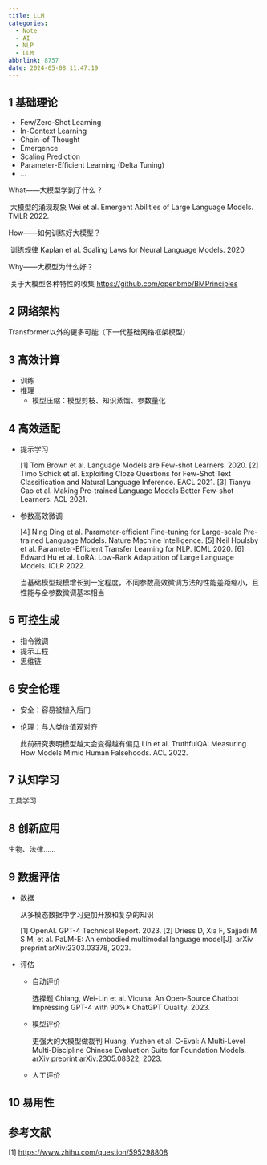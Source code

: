 ```yaml
---
title: LLM
categories:
  - Note
  - AI
  - NLP
  - LLM
abbrlink: 8757
date: 2024-05-08 11:47:19
---
```


## 1 基础理论

* Few/Zero-Shot Learning
* In-Context Learning
* Chain-of-Thought
* Emergence
* Scaling Prediction
* Parameter-Efficient Learning (Delta Tuning)
* ...

What——大模型学到了什么？

​	大模型的涌现现象 Wei et al. Emergent Abilities of Large Language Models. TMLR 2022.

How——如何训练好大模型？

​	训练规律 Kaplan et al. Scaling Laws for Neural Language Models. 2020

Why——大模型为什么好？

​	关于大模型各种特性的收集 https://github.com/openbmb/BMPrinciples

## 2 网络架构

Transformer以外的更多可能（下一代基础网络框架模型）

## 3 高效计算

* 训练
* 推理
    * 模型压缩：模型剪枝、知识蒸馏、参数量化

## 4 高效适配

* 提示学习

    [1] Tom Brown et al. Language Models are Few-shot Learners. 2020.
    [2] Timo Schick et al. Exploiting Cloze Questions for Few-Shot Text Classification and Natural Language Inference. EACL 2021.
    [3] Tianyu Gao et al. Making Pre-trained Language Models Better Few-shot Learners. ACL 2021.

* 参数高效微调

    [4] Ning Ding et al. Parameter-efficient Fine-tuning for Large-scale Pre-trained Language Models. Nature Machine Intelligence. 
    [5] Neil Houlsby et al. Parameter-Efficient Transfer Learning for NLP. ICML 2020.
    [6] Edward Hu et al. LoRA: Low-Rank Adaptation of Large Language Models. ICLR 2022.

    当基础模型规模增长到一定程度，不同参数高效微调方法的性能差距缩小，且性能与全参数微调基本相当

## 5 可控生成

* 指令微调
* 提示工程
* 思维链

## 6 安全伦理

* 安全：容易被植入后门

* 伦理：与人类价值观对齐

    此前研究表明模型越大会变得越有偏见 Lin et al. TruthfulQA: Measuring How Models Mimic Human Falsehoods. ACL 2022.

## 7 认知学习

工具学习

## 8 创新应用

生物、法律……

## 9 数据评估

* 数据

    从多模态数据中学习更加开放和复杂的知识

    [1] OpenAI. GPT-4 Technical Report. 2023.
    [2] Driess D, Xia F, Sajjadi M S M, et al. PaLM-E: An embodied multimodal language model[J]. arXiv preprint arXiv:2303.03378, 2023.

* 评估

    * 自动评价

        选择题 Chiang, Wei-Lin et al. Vicuna: An Open-Source Chatbot Impressing GPT-4 with 90\%* ChatGPT Quality. 2023.

    * 模型评价

        更强大的大模型做裁判 Huang, Yuzhen et al. C-Eval: A Multi-Level Multi-Discipline Chinese Evaluation Suite for Foundation Models. arXiv preprint arXiv:2305.08322, 2023.

    * 人工评价

## 10 易用性









## 参考文献

[1] https://www.zhihu.com/question/595298808
